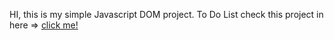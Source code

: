 HI, this is my simple Javascript DOM project. To Do List
check this project in here => [click me!]()
